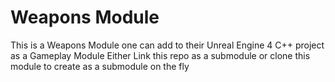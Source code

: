 # Weapons Module

This is a Weapons Module one can add to their Unreal Engine 4 C++ project as a Gameplay Module
Either Link this repo as a submodule or clone this module to create as a submodule on the fly
